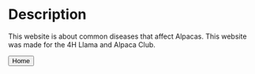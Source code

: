 <h1> Description </h1>
<p> This website is about common diseases that affect Alpacas. This website was made for the 4H Llama and Alpaca Club. </p>
<a href="index.html"> <button> Home </button> </a>
